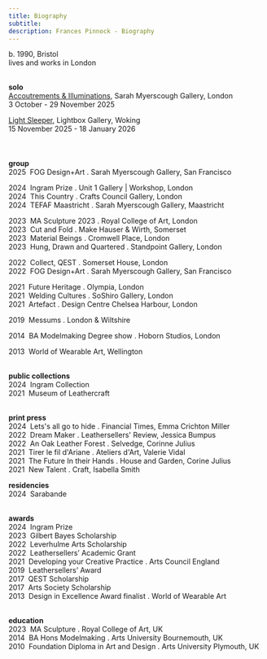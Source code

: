 ```yaml
---
title: Biography
subtitle: 
description: Frances Pinnock - Biography
---  
```

b. 1990, Bristol  
lives and works in London  
<br />    

**solo**  
[Accoutrements & Illuminations](https://www.sarahmyerscough.com/exhibitions/70-frances-pinnock-solo-show-gallery-solo-show-2025/), Sarah Myerscough Gallery, London  
3 October - 29 November 2025

[Light Sleeper](https://www.thelightbox.org.uk/whats-on/frances-pinnock-light-sleeper), Lightbox Gallery, Woking  
15 November 2025 - 18 January 2026  
<br /> 
<br />  
**group**  
2025&nbsp;&nbsp;FOG Design+Art . Sarah Myerscough Gallery, San Francisco  

2024&nbsp;&nbsp;Ingram Prize . Unit 1 Gallery | Workshop, London  
2024&nbsp;&nbsp;This Country . Crafts Council Gallery, London  
2024&nbsp;&nbsp;TEFAF Maastricht . Sarah Myerscough Gallery, Maastricht  

2023&nbsp;&nbsp;MA Sculpture 2023 . Royal College of Art, London  
2023&nbsp;&nbsp;Cut and Fold . Make Hauser & Wirth, Somerset  
2023&nbsp;&nbsp;Material Beings . Cromwell Place, London  
2023&nbsp;&nbsp;Hung, Drawn and Quartered . Standpoint Gallery, London  

2022&nbsp;&nbsp;Collect, QEST . Somerset House, London  
2022&nbsp;&nbsp;FOG Design+Art . Sarah Myerscough Gallery, San Francisco    

2021&nbsp;&nbsp;Future Heritage . Olympia, London  
2021&nbsp;&nbsp;Welding Cultures . SoShiro Gallery, London  
2021&nbsp;&nbsp;Artefact . Design Centre Chelsea Harbour, London    

2019&nbsp;&nbsp;Messums . London & Wiltshire    

2014&nbsp;&nbsp;BA Modelmaking Degree show . Hoborn Studios, London  

2013&nbsp;&nbsp;World of Wearable Art, Wellington  
<br />  

**public collections**  
2024&nbsp;&nbsp;Ingram Collection   
2021&nbsp;&nbsp;Museum of Leathercraft   
<br />  

**print press**  
2024&nbsp;&nbsp;Lets's all go to hide . Financial Times, Emma Crichton Miller  
2022&nbsp;&nbsp;Dream Maker . Leathersellers' Review, Jessica Bumpus  
2022&nbsp;&nbsp;An Oak Leather Forest . Selvedge, Corinne Julius  
2021&nbsp;&nbsp;Tirer le fil d'Ariane . Ateliers d'Art, Valerie Vidal  
2021&nbsp;&nbsp;The Future In their Hands . House and Garden, Corine Julius  
2021&nbsp;&nbsp;New Talent . Craft, Isabella Smith  

**residencies**  
2024&nbsp;&nbsp;Sarabande  
<br />  

**awards**  
2024&nbsp;&nbsp;Ingram Prize  
2023&nbsp;&nbsp;Gilbert Bayes Scholarship  
2022&nbsp;&nbsp;Leverhulme Arts Scholarship  
2022&nbsp;&nbsp;Leathersellers’ Academic Grant  
2021&nbsp;&nbsp;Developing your Creative Practice . Arts Council England  
2019&nbsp;&nbsp;Leathersellers’ Award  
2017&nbsp;&nbsp;QEST Scholarship  
2017&nbsp;&nbsp;Arts Society Scholarship   
2013&nbsp;&nbsp;Design in Excellence Award finalist . World of Wearable Art  
<br />  

**education**  
2023&nbsp;&nbsp;MA Sculpture . Royal College of Art, UK  
2014&nbsp;&nbsp;BA Hons Modelmaking . Arts University Bournemouth, UK  
2010&nbsp;&nbsp;Foundation Diploma in Art and Design . Arts University Plymouth, UK  
<br />




 









  










 



  










 











